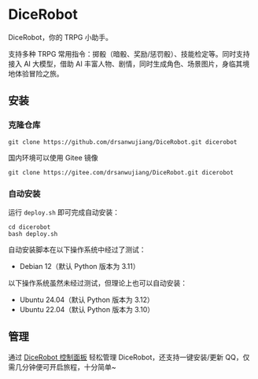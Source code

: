 # DiceRobot

DiceRobot，你的 TRPG 小助手。

支持多种 TRPG 常用指令：掷骰（暗骰、奖励/惩罚骰）、技能检定等。同时支持接入 AI 大模型，借助 AI 丰富人物、剧情，同时生成角色、场景图片，身临其境地体验冒险之旅。

## 安装

### 克隆仓库

```shell
git clone https://github.com/drsanwujiang/DiceRobot.git dicerobot
```

国内环境可以使用 Gitee 镜像

```shell
git clone https://gitee.com/drsanwujiang/DiceRobot.git dicerobot
```

### 自动安装

运行 `deploy.sh` 即可完成自动安装：

```shell
cd dicerobot
bash deploy.sh
```

自动安装脚本在以下操作系统中经过了测试：

- Debian 12（默认 Python 版本为 3.11）

以下操作系统虽然未经过测试，但理论上也可以自动安装：

- Ubuntu 24.04（默认 Python 版本为 3.12）
- Ubuntu 22.04（默认 Python 版本为 3.10）

## 管理

通过 [DiceRobot 控制面板](https://panel.dicerobot.tech/) 轻松管理 DiceRobot，还支持一键安装/更新 QQ，仅需几分钟便可开启旅程，十分简单~
